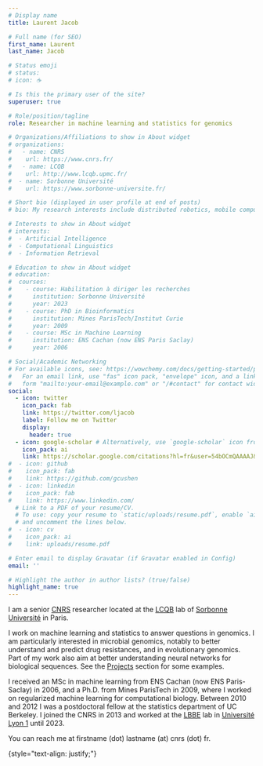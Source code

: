 ```yaml
---
# Display name
title: Laurent Jacob

# Full name (for SEO)
first_name: Laurent
last_name: Jacob

# Status emoji
# status:
# icon: ☕️

# Is this the primary user of the site?
superuser: true

# Role/position/tagline
role: Researcher in machine learning and statistics for genomics

# Organizations/Affiliations to show in About widget
# organizations:
#   - name: CNRS
#    url: https://www.cnrs.fr/
#   - name: LCQB
#    url: http://www.lcqb.upmc.fr/
#  - name: Sorbonne Université
#    url: https://www.sorbonne-universite.fr/

# Short bio (displayed in user profile at end of posts)
# bio: My research interests include distributed robotics, mobile computing and programmable matter.

# Interests to show in About widget
# interests:
#  - Artificial Intelligence
#  - Computational Linguistics
#  - Information Retrieval

# Education to show in About widget
# education:
#  courses:
#    - course: Habilitation à diriger les recherches
#      institution: Sorbonne Université
#      year: 2023
#    - course: PhD in Bioinformatics
#      institution: Mines ParisTech/Institut Curie
#      year: 2009
#    - course: MSc in Machine Learning
#      institution: ENS Cachan (now ENS Paris Saclay)
#      year: 2006

# Social/Academic Networking
# For available icons, see: https://wowchemy.com/docs/getting-started/page-builder/#icons
#   For an email link, use "fas" icon pack, "envelope" icon, and a link in the
#   form "mailto:your-email@example.com" or "/#contact" for contact widget.
social:
  - icon: twitter
    icon_pack: fab
    link: https://twitter.com/ljacob
    label: Follow me on Twitter
    display:
      header: true
  - icon: google-scholar # Alternatively, use `google-scholar` icon from `ai` icon pack
    icon_pack: ai
    link: https://scholar.google.com/citations?hl=fr&user=54bOCmQAAAAJ&view_op=list_works&sortby=pubdate
#  - icon: github
#    icon_pack: fab
#    link: https://github.com/gcushen
#  - icon: linkedin
#    icon_pack: fab
#    link: https://www.linkedin.com/
  # Link to a PDF of your resume/CV.
  # To use: copy your resume to `static/uploads/resume.pdf`, enable `ai` icons in `params.yaml`,
  # and uncomment the lines below.
#  - icon: cv
#    icon_pack: ai
#    link: uploads/resume.pdf

# Enter email to display Gravatar (if Gravatar enabled in Config)
email: ''

# Highlight the author in author lists? (true/false)
highlight_name: true
---
```


I am a senior [CNRS](https://www.cnrs.fr/en) researcher located at
the [LCQB](http://www.lcqb.upmc.fr/) lab of [Sorbonne
Université](https://www.sorbonne-universite.fr/en) in Paris.

I work on machine learning and statistics to answer questions in
genomics. I am particularly interested in microbial genomics, notably
to better understand and predict drug resistances, and in evolutionary
genomics. Part of my work also aim at better understanding neural
networks for biological sequences. See the [Projects](/#projects)
section for some examples.

I received an MSc in machine learning from ENS Cachan (now ENS
Paris-Saclay) in 2006, and a Ph.D. from Mines ParisTech in 2009, where
I worked on regularized machine learning for computational
biology. Between 2010 and 2012 I was a postdoctoral fellow at the
statistics department of UC Berkeley. I joined the CNRS in 2013 and
worked at the [LBBE](https://lbbe.univ-lyon1.fr/en) lab in [Université
Lyon 1](https://www.univ-lyon1.fr/en) until 2023.

You can reach me at firstname (dot) lastname (at) cnrs (dot) fr.

{style="text-align: justify;"}
